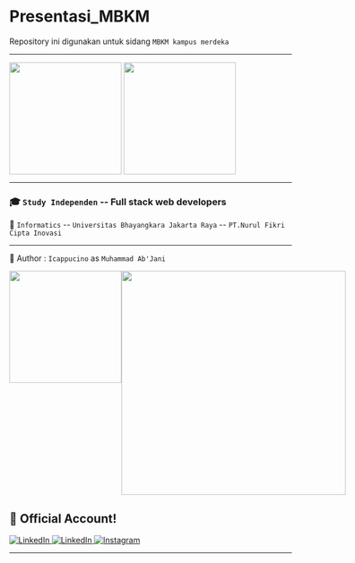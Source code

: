 # Presentasi_MBKM
Repository ini digunakan untuk sidang `MBKM kampus merdeka`

---
<p style="display:flex" align="center">
  <img src="https://user-images.githubusercontent.com/112842092/196988816-8bf64de9-c9b9-4a17-b177-88656cb7bda5.png" alt="" width="200em" /> &nbsp;
  <img src="https://user-images.githubusercontent.com/112842092/196990381-866b0114-3493-4b4f-a0c2-261adc713fda.jpg" alt="" width="200em" />
</p>

---

### 🎓 `Study Independen` -- Full stack web developers

📍 `Informatics` --  `Universitas Bhayangkara Jakarta Raya` -- `PT.Nurul Fikri Cipta Inovasi`

---
📌 Author : `Icappucino` as `Muhammad Ab'Jani`

<p style="display:flex" align="center">
  <img src="https://user-images.githubusercontent.com/112842092/196991189-0ef845e1-eac2-4677-ab3c-ede4183db5c9.png" alt="" width="200em" />
  <img src="https://user-images.githubusercontent.com/112842092/196991931-993ceabe-5f3a-4026-be1a-8a8ed1f03110.jpeg" alt="" width="400em" />
</p>

## 🎯 Official Account!

  <a href="https://github.com/Abjanii" target="_blank">
    <img alt="LinkedIn" src="https://img.shields.io/badge/GitHub-100000?style=for-the-badge&logo=github&logoColor=white" />
  </a>
    <a href="https://www.linkedin.com/in/afjani23" target="_blank">
    <img alt="LinkedIn" src="https://img.shields.io/badge/linkedin-%230077B5.svg?&style=for-the-badge&logo=linkedin&logoColor=white" />
  </a> 
    <a href="https://instagram.com/icappucino_" target="_blank">
    <img alt="Instagram" src="https://img.shields.io/badge/instagram-%23E4405F.svg?&style=for-the-badge&logo=instagram&logoColor=white" />
  </a>
  
---
